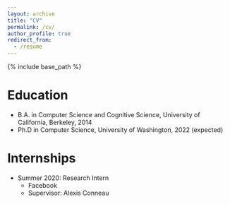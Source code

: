 ```yaml
---
layout: archive
title: "CV"
permalink: /cv/
author_profile: true
redirect_from:
  - /resume
---
```


{% include base_path %}

Education
======
* B.A. in Computer Science and Cognitive Science, University of California, Berkeley, 2014
* Ph.D in Computer Science, University of Washington, 2022 (expected)

Internships
======
* Summer 2020: Research Intern
  * Facebook
  * Supervisor: Alexis Conneau


